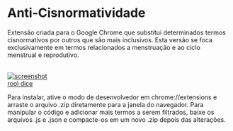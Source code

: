 # Anti-Cisnormatividade
Extensão criada para o Google Chrome que substitui determinados termos cisnormativos por outros que são mais inclusivos.
Esta versão se foca exclusivamente em termos relacionados a menstruação e ao ciclo menstrual e reprodutivo. </br></br>

<a href="https://ibb.co/StRPctq"><img src="https://i.ibb.co/pfJxQfC/screenshot.png" alt="screenshot" border="0"></a><br /><a target='_blank' href='https://freeonlinedice.com/'>rool dice</a><br />

Para instalar, ative o modo de desenvolvedor em chrome://extensions e arraste o arquivo .zip diretamente para a janela do navegador.
Para manipular o código e adicionar mais termos a serem filtrados, baixe os arquivos .js e .json e compacte-os em um novo .zip depois das alterações.

